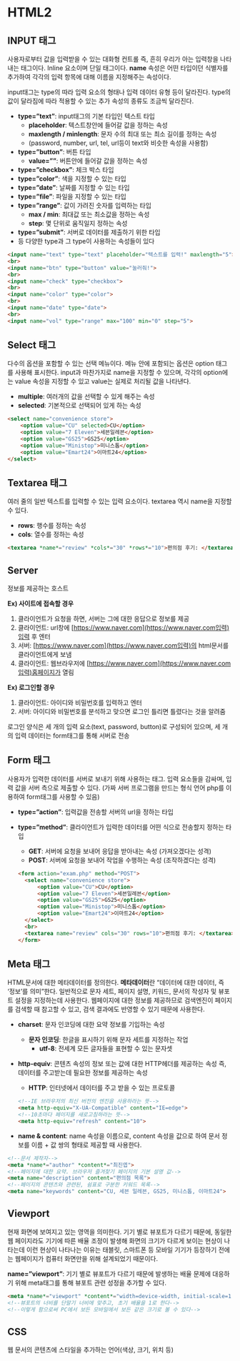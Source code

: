 # HTML2

## INPUT 태그

사용자로부터 값을 입력받을 수 있는 대화형 컨트롤 즉, 흔히 우리가 아는 입력창을 나타내는 태그이다. Inline 요소이며 단일 태그이다. **name** 속성은 어떤 타입이던 식별자를 추가하여 각각의 입력 항목에 대해 이름을 지정해주는 속성이다.

input태그는 type의 따라 입력 요소의 형태나 입력 데이터 유형 등이 달라진다. type의 값이 달라짐에 따라 적용할 수 있는 추가 속성의 종류도 조금씩 달라진다. 

- **type=”text”**: input태그의 기본 타입인 텍스트 타입
    - **placeholder**: 텍스트창안에 들어갈 값을 정하는 속성
    - **maxlength / minlength**: 문자 수의 최대 또는 최소 길이를 정하는 속성
    - (password, number, url, tel, url등이 text와 비슷한 속성을 사용함)
- **type=”button”**: 버튼 타입
    - **value=””**: 버튼안에 들어갈 값을 정하는 속성
- **type=”checkbox”**: 체크 박스 타입
- **type=”color”**: 색을 지정할 수 있는 타입
- **type=”date”**: 날짜를 지정할 수 있는 타입
- **type=”file”**: 파일을 지정할 수 있는 타입
- **type=”range”**: 값이 가려진 숫자를 입력하는 타입
    - **max / min**: 최대값 또는 최소값을 정하는 속성
    - **step**: 몇 단위로 움직일지 정하는 속성
- **type=”submit”**: 서버로 데이터를 제출하기 위한 타입
- 등 다양한 type과 그 type이 사용하는 속성들이 있다

```html
<input name="text" type="text" placeholder="텍스트를 입력!" maxlength="5">
<br>
<input name="btn" type="button" value="눌러줘!">
<br>
<input name="check" type="checkbox">
<br>
<input name="color" type="color">
<br>
<input name="date" type="date">
<br>
<input name="vol" type="range" max="100" min="0" step="5">
```

## Select 태그

다수의 옵션을 포함할 수 있는 선택 메뉴이다. 메뉴 안에 포함되는 옵션은 option 태그를 사용해 표시한다. input과 마찬가지로 name을 지정할 수 있으며, 각각의 option에는 value 속성을 지정할 수 있고 value는 실제로 처리될 값을 나타낸다. 

- **multiple**: 여러개의 값을 선택할 수 있게 해주는 속성
- **selected**: 기본적으로 선택되어 있게 하는 속성

```html
<select name="convenience store">
    <option value="CU" selected>CU</option>
    <option value="7 Eleven">세븐일레븐</option>
    <option value="GS25">GS25</option>
    <option value="Ministop">미니스톱</option>
    <option value="Emart24">이마트24</option>
</select>
```

## Textarea 태그

여러 줄의 일반 텍스트를 입력할 수 있는 입력 요소이다. textarea 역시 name을 지정할 수 있다.

- **rows**: 행수를 정하는 속성
- **cols**: 열수를 정하는 속성

```html
<textarea *name*="review" *cols*="30" *rows*="10">편의점 후기: </textarea>
```

## Server

정보를 제공하는 호스트

**Ex) 사이트에 접속할 경우**

1. 클라이언트가 요청을 하면, 서버는 그에 대한 응답으로 정보를 제공
2. 클라이언트: url창에 [https://www.naver.com](https://www.naver.com입력)입력 후 엔터
3. 서버: [https://www.naver.com](https://www.naver.com입력)의 html문서를 클라이언트에게 보냄
4. 클라이언트: 웹브라우저에 [https://www.naver.com](https://www.naver.com입력)홈페이지가 열림

**Ex) 로그인할 경우**

1. 클라이언트: 아이디와 비밀번호를 입력하고 엔터
2. 서버: 아이디와 비밀번호를 분석하고 맞으면 로그인 틀리면 틀렸다는 것을 알려줌

로그인 양식은 세 개의 입력 요소(text, password, button)로 구성되어 있으며, 세 개의 입력 데이터는 form태그를 통해 서버로 전송

## Form 태그

사용자가 입력한 데이터를 서버로 보내기 위해 사용하는 태그. 입력 요소들을 감싸며, 입력 값을 서버 측으로 제출할 수 있다. (가짜 서버 프로그램을 만드는 형식 언어 php를 이용하여 form태그를 사용할 수 있음)

- **type=”action”**: 입력값을 전송할 서버의 url을 정하는 타입
- **type=”method”**: 클라이언트가 입력한 데이터를 어떤 식으로 전송할지 정하는 타입
    - **GET**: 서버에 요청을 보내어 응답을 받아내는 속성 (가져오겠다는 성격)
    - **POST**: 서버에 요청을 보내어 작업을 수행하는 속성 (조작하겠다는 성격)
    
    ```html
    <form action="exam.php" method="POST">
      <select name="convenience store">
          <option value="CU">CU</option>
          <option value="7 Eleven">세븐일레븐</option>
          <option value="GS25">GS25</option>
          <option value="Ministop">미니스톱</option>
          <option value="Emart24">이마트24</option>
      </select>
      <br>
      <textarea name="review" cols="30" rows="10">편의점 후기: </textarea>
    </form>
    ```
    

## Meta 태그

HTML문서에 대한 메타데이터를 정의한다. **메타데이터**란 “데이터에 대한 데이터, 즉 ‘정보’를 의미”한다. 일반적으로 문자 세트, 페이지 설명, 키워드, 문서의 작성자 및 뷰포트 설정을 지정하는데 사용한다. 웹페이지에 대한 정보를 제공하므로 검색엔진이 페이지를 검색할 때 참고할 수 있고, 검색 결과에도 반영할 수 있기 때문에 사용한다.

- **charset**: 문자 인코딩에 대한 요약 정보를 기입하는 속성
    - **문자 인코딩**: 한글을 표시하기 위해 문자 세트를 지정하는 작업
        - **utf-8**: 전세계 모든 글자들을 표현할 수 있는 문자셋
- **http-equiv**: 콘텐츠 속성의 정보 또는 값에 대한 HTTP헤더를 제공하는 속성 즉, 데이터를 주고받는데 필요한 정보를 제공하는 속성
    - **HTTP**: 인터넷에서 데이터를 주고 받을 수 있는 프로토콜
    
    ```html
    <!--IE 브라우저의 최신 버전의 엔진을 사용하라는 뜻-->
    <meta http-equiv="X-UA-Compatible" content="IE=edge">
    <!--10초마다 페이지를 새로고침하라는 뜻-->
    <meta http-equiv="refresh" content="10">
    ```
    
- **name & content**: name 속성을 이름으로, content 속성을 값으로 하여 문서 정보를 이름 + 값 쌍의 형태로 제공할 때 사용한다.

```html
<!--문서 제작자-->
<meta *name*="author" *content*="최진엽">
<!--페이지에 대한 요약. 브라우저 즐겨찾기 페이지의 기본 설명 값-->
<meta name="description" content="편의점 목록">
<!--페이지의 콘텐츠와 관련된, 쉼표로 구분한 키워드 목록-->
<meta name="keywords" content="CU, 세븐 일레븐, GS25, 미니스톱, 이마트24">
```

## Viewport

현재 화면에 보여지고 있는 영역을 의미한다. 기기 별로 뷰포트가 다르기 때문에, 동일한 웹 페이지라도 기기에 따른 배율 조정이 발생해 화면의 크기가 다르게 보이는 현상이 나타는데 이런 현상이 나타나는 이유는 태블릿, 스마트폰 등 모바일 기기가 등장하기 전에는 웹페이지가 컴퓨터 화면만을 위해 설계되었기 때문이다. 

**name=”viewport”**: 기기 별로 뷰포트가 다르기 때문에 발생하는 배율 문제에 대응하기 위해 meta태그를 통해 뷰포트 관련 성정을 추가할 수 있다.

```html
<meta *name*="viewport" *content*="width=device-width, initial-scale=1.0">
<!--뷰포트의 너비를 단말기 너비에 맞추고, 초기 배율을 1로 한다-->
<!--이렇게 함으로써 PC에서 보든 모바일에서 보든 같은 크기로 볼 수 있다-->
```

## CSS

웹 문서의 콘텐츠에 스타일을 추가하는 언어(색상, 크기, 위치 등)